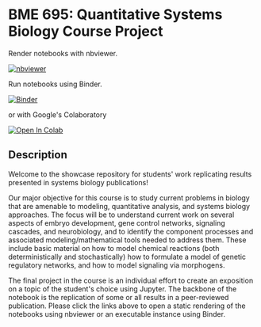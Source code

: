 # BME 695: Quantitative Systems Biology Course Project

Render notebooks with nbviewer.

[![nbviewer](https://raw.githubusercontent.com/jupyter/design/master/logos/Badges/nbviewer_badge.svg)](https://nbviewer.jupyter.org/github/thompsonmj/purdue-bme-695-notebooks/tree/main/)

Run notebooks using Binder.

[![Binder](https://mybinder.org/badge_logo.svg)](https://mybinder.org/v2/gh/thompsonmj/purdue-bme-695-notebooks/main)

or with Google's Colaboratory

[![Open In Colab](https://colab.research.google.com/assets/colab-badge.svg)](https://colab.research.google.com/github/thompsonmj/purdue-bme-695-notebooks)


## Description

Welcome to the showcase repository for students' work replicating results presented in systems biology publications! 

Our major objective for this course is to study current problems in biology that are amenable to modeling, quantitative analysis, and systems biology approaches. The focus will be to understand current work on several aspects of embryo development, gene control networks, signaling cascades, and neurobiology, and to identify the component processes and associated modeling/mathematical tools needed to address them. These include basic material on how to model chemical reactions (both deterministically and stochastically) how to formulate a model of genetic regulatory networks, and how to model signaling via morphogens. 

The final project in the course is an individual effort to create an exposition on a topic of the student's choice using Jupyter. The backbone of the notebook is the replication of some or all results in a peer-reviewed publication. Please click the links above to open a static rendering of the notebooks using nbviewer or an executable instance using Binder. 
